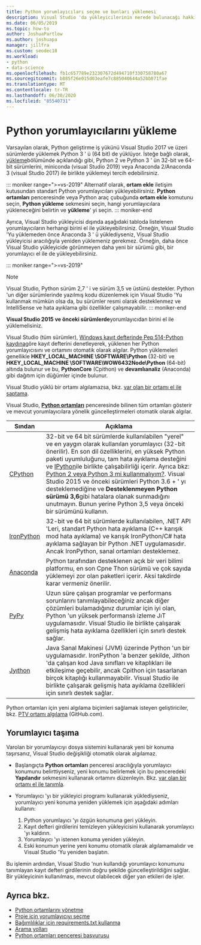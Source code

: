 ```yaml
---
title: Python yorumlayıcıları seçme ve bunları yüklemesi
description: Visual Studio 'da yükleyicilerinin nerede bulunacağı hakkında kısa yönergeler içeren Python yorumlayıcıları 'nın kapsamlı bir listesi.
ms.date: 06/05/2019
ms.topic: how-to
author: JoshuaPartlow
ms.author: joshuapa
manager: jillfra
ms.custom: seodec18
ms.workload:
- python
- data-science
ms.openlocfilehash: fb1c657789e232307672d494710f330758780a67
ms.sourcegitcommit: b885f26e015d03eafe7c885040644a52bb071fae
ms.translationtype: MT
ms.contentlocale: tr-TR
ms.lasthandoff: 06/30/2020
ms.locfileid: "85540731"
---
```

# <a name="install-python-interpreters"></a>Python yorumlayıcılarını yükleme

Varsayılan olarak, Python geliştirme iş yükünü Visual Studio 2017 ve üzeri sürümlerde yüklemek Python 3 ' ü (64 bit) de yüklüyor. İsteğe bağlı olarak, [yükleme](installing-python-support-in-visual-studio.md)bölümünde açıklandığı gibi, Python 2 ve Python 3 ' ün 32-bit ve 64-bit sürümlerini, miniconda (visual Studio 2019) veya Anaconda 2/Anaconda 3 (visual Studio 2017) ile birlikte yüklemeyi tercih edebilirsiniz.

::: moniker range=">=vs-2019"
Alternatif olarak, **ortam ekle** iletişim kutusundan standart Python yorumlayıcıları yükleyebilirsiniz. **Python ortamları** penceresinde veya Python araç çubuğunda **ortam ekle** komutunu seçin, **Python yükleme** sekmesini seçin, hangi yorumlayıcılara yükleneceğini belirtin ve **yükleme**' yi seçin.
::: moniker-end

Ayrıca, Visual Studio yükleyicisi dışında aşağıdaki tabloda listelenen yorumlayıcıların herhangi birini el ile yükleyebilirsiniz. Örneğin, Visual Studio 'Yu yüklemeden önce Anaconda 3 ' ü yüklediyseniz, Visual Studio yükleyicisi aracılığıyla yeniden yüklemeniz gerekmez. Örneğin, daha önce Visual Studio yükleyicide görünmeyen daha yeni bir sürümü gibi, bir yorumlayıcı el ile de yükleyebilirsiniz.

::: moniker range=">=vs-2019"
> [!Note]
> Visual Studio, Python sürüm 2,7 ' i ve sürüm 3,5 ve üstünü destekler. Python 'un diğer sürümlerinde yazılmış kodu düzenlemek için Visual Studio 'Yu kullanmak mümkün olsa da, bu sürümler resmi olarak desteklenmez ve IntelliSense ve hata ayıklama gibi özellikler çalışmayabilir.
::: moniker-end

**Visual Studio 2015 ve önceki sürümlerde**yorumlayıcıdan birini el ile yüklemelisiniz.

Visual Studio (tüm sürümler), [Windows kayıt defterinde Pep 514-Python kaydına](https://www.python.org/dev/peps/pep-0514/)göre kayıt defterini denetleyerek, yüklenen her Python yorumlayıcısını ve ortamını otomatik olarak algılar. Python yüklemeleri genellikle **HKEY_LOCAL_MACHINE \SOFTWARE\Python** (32-bit) ve **HKEY_LOCAL_MACHINE \SOFTWARE\WOW6432Node\Python** (64-bit) altında bulunur ve bu, **PythonCore** (Cpithon) ve **devamlıanaliz** (Anaconda) gibi dağıtım için düğümler içinde bulunur.

Visual Studio yüklü bir ortamı algılamazsa, bkz. [var olan bir ortamı el ile saptama](managing-python-environments-in-visual-studio.md#manually-identify-an-existing-environment).

Visual Studio, [**Python ortamları**](managing-python-environments-in-visual-studio.md#the-python-environments-window) penceresinde bilinen tüm ortamları gösterir ve mevcut yorumlayıcılara yönelik güncelleştirmeleri otomatik olarak algılar.

| Sından | Açıklama |
| --- | --- |
| [CPython](https://www.python.org/) | 32-bit ve 64 bit sürümlerde kullanılabilen "yerel" ve en yaygın olarak kullanılan yorumlayıcı (32-bit önerilir). En son dil özelliklerini, en yüksek Python paketi uyumluluğunu, tam hata ayıklama desteğini ve [IPython](https://ipython.org/)ile birlikte çalışabilirliği içerir. Ayrıca bkz: [Python 2 veya Python 3 mi kullanmalıyım?](https://wiki.python.org/moin/Python2orPython3). Visual Studio 2015 ve önceki sürümleri Python 3.6 + ' yı desteklemediğine ve **Desteklenmeyen Python sürümü 3,6**gibi hatalara olanak sunmadığını unutmayın. Bunun yerine Python 3,5 veya önceki bir sürümünü kullanın. |
| [IronPython](https://github.com/IronLanguages/ironpython2) | 32-bit ve 64 bit sürümlerde kullanılabilen, .NET API 'Leri, standart Python hata ayıklama (C++ karışık mod hata ayıklama) ve karışık IronPython/C# hata ayıklama sağlayan bir Python .NET uygulamasıdır. Ancak IronPython, sanal ortamları desteklemez. |
| [Anaconda](https://www.continuum.io) | Python tarafından desteklenen açık bir veri bilimi platformu, en son Cpne Thon sürümü ve çok sayıda yüklemeyi zor olan paketleri içerir. Aksi takdirde karar vermeniz önerilir. |
| [PyPy](https://www.pypy.org/) | Uzun süre çalışan programlar ve performans sorunlarını tanımlayabileceğiniz ancak diğer çözümleri bulamadığınız durumlar için iyi olan, Python 'un yüksek performanslı izleme JıT uygulamasıdır. Visual Studio ile birlikte çalışarak gelişmiş hata ayıklama özellikleri için sınırlı destek sağlar. |
| [Jyıthon](https://www.jython.org/) | Java Sanal Makinesi (JVM) üzerinde Python 'un bir uygulamasıdır. IronPython 'a benzer şekilde, Jithon 'da çalışan kod Java sınıfları ve kitaplıkları ile etkileşime geçebilir, ancak Cpithon için tasarlanan birçok kitaplığı kullanmayabilir. Visual Studio ile birlikte çalışarak gelişmiş hata ayıklama özellikleri için sınırlı destek sağlar. |

Python ortamları için yeni algılama biçimleri sağlamak isteyen geliştiriciler, bkz. [PTV ortamı algılama](https://github.com/Microsoft/PTVS/wiki/Extensibility-Environments) (GitHub.com).

## <a name="move-an-interpreter"></a>Yorumlayıcı taşıma

Varolan bir yorumlayıcıyı dosya sistemini kullanarak yeni bir konuma taşırsanız, Visual Studio değişikliği otomatik olarak algılamaz.

- Başlangıçta **Python ortamları** penceresi aracılığıyla yorumlayıcı konumunu belirttiyseniz, yeni konumu belirlemek için bu penceredeki **Yapılandır** sekmesini kullanarak ortamını düzenleyin. Bkz. [var olan bir ortamı el ile tanımla](managing-python-environments-in-visual-studio.md#manually-identify-an-existing-environment).

- Yorumlayıcı 'yı bir yükleyici programı kullanarak yüklediyseniz, yorumlayıcı yeni konuma yeniden yüklemek için aşağıdaki adımları kullanın:

  1. Python yorumlayıcı 'yı özgün konumuna geri yükleyin.
  2. Kayıt defteri girdilerini temizleyen yükleyicisini kullanarak yorumlayıcı 'yı kaldırın.
  3. Yorumlayıcı 'yı istenen konuma yeniden yükleyin.
  4. Eski konumun yerine yeni konumu otomatik olarak algılamamalıdır ve Visual Studio 'Yu yeniden başlatın.

Bu işlemin ardından, Visual Studio 'nun kullandığı yorumlayıcı konumunu tanımlayan kayıt defteri girdilerinin doğru şekilde güncelleştirildiğini sağlar. Bir yükleyicinin kullanılması, mevcut olabilecek diğer yan etkileri de işler.

## <a name="see-also"></a>Ayrıca bkz.

- [Python ortamlarını yönetme](managing-python-environments-in-visual-studio.md)
- [Proje için yorumlayıcıyı seçme](selecting-a-python-environment-for-a-project.md)
- [Bağımlılıklar için requirements.txt kullanma](managing-required-packages-with-requirements-txt.md)
- [Arama yolları](search-paths.md)
- [Python ortamları penceresi başvurusu](python-environments-window-tab-reference.md)
